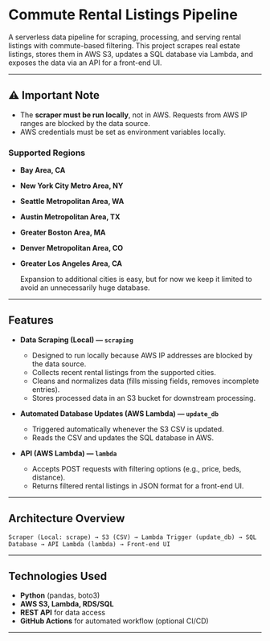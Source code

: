 # Commute Rental Listings Pipeline

A serverless data pipeline for scraping, processing, and serving rental listings with commute-based filtering. This project scrapes real estate listings, stores them in AWS S3, updates a SQL database via Lambda, and exposes the data via an API for a front-end UI.

---

## ⚠️ Important Note

* The **scraper must be run locally**, not in AWS. Requests from AWS IP ranges are blocked by the data source.
* AWS credentials must be set as environment variables locally.

### Supported Regions

- **Bay Area, CA**
- **New York City Metro Area, NY**
- **Seattle Metropolitan Area, WA**
- **Austin Metropolitan Area, TX**
- **Greater Boston Area, MA**
- **Denver Metropolitan Area, CO**
- **Greater Los Angeles Area, CA**


  Expansion to additional cities is easy, but for now we keep it limited to avoid an unnecessarily huge database.

---

## Features

* **Data Scraping (Local) — `scraping`**

  * Designed to run locally because AWS IP addresses are blocked by the data source.
  * Collects recent rental listings from the supported cities.
  * Cleans and normalizes data (fills missing fields, removes incomplete entries).
  * Stores processed data in an S3 bucket for downstream processing.

* **Automated Database Updates (AWS Lambda) — `update_db`**

  * Triggered automatically whenever the S3 CSV is updated.
  * Reads the CSV and updates the SQL database in AWS.

* **API (AWS Lambda) — `lambda`**

  * Accepts POST requests with filtering options (e.g., price, beds, distance).
  * Returns filtered rental listings in JSON format for a front-end UI.

---

## Architecture Overview

```text
Scraper (Local: scrape) → S3 (CSV) → Lambda Trigger (update_db) → SQL Database → API Lambda (lambda) → Front-end UI
```

---

## Technologies Used

* **Python** (pandas, boto3)
* **AWS S3, Lambda, RDS/SQL**
* **REST API** for data access
* **GitHub Actions** for automated workflow (optional CI/CD)

---
